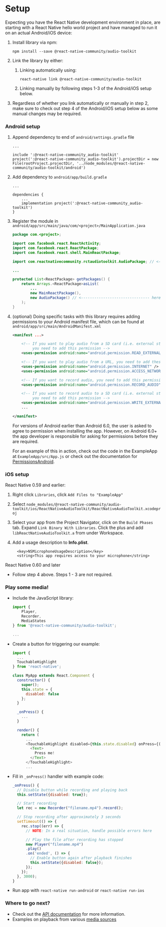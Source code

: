 Setup
=====

Expecting you have the React Native development environment in place, are
starting with a React Native hello world project and have managed to run it on
an actual Android/iOS device:

1. Install library via npm:
    ```
    npm install --save @react-native-community/audio-toolkit
    ```

2. Link the library by either:
    1. Linking automatically using:
        ```
        react-native link @react-native-community/audio-toolkit
        ```
    2. Linking manually by following steps 1-3 of the Android/iOS setup below.

3. Regardless of whether you link automatically or manually in step 2, make
    sure to check out step 4 of the Android/iOS setup below as some manual
    changes may be required.

### Android setup

1. Append dependency to end of `android/settings.gradle` file

    ```
    ...

    include ':@react-native-community_audio-toolkit'
    project(':@react-native-community_audio-toolkit').projectDir = new File(rootProject.projectDir, '../node_modules/@react-native-community/audio-toolkit/android')
    ```

2. Add dependency to `android/app/build.gradle`

    ```
    ...

    dependencies {
        ...
        implementation project(':@react-native-community_audio-toolkit')
    }
    ```

3. Register the module in `android/app/src/main/java/com/<project>/MainApplication.java`

    ```java
    package com.<project>;

    import com.facebook.react.ReactActivity;
    import com.facebook.react.ReactPackage;
    import com.facebook.react.shell.MainReactPackage;

    import com.reactnativecommunity.rctaudiotoolkit.AudioPackage; // <-------- here

    ...

    protected List<ReactPackage> getPackages() {
        return Arrays.<ReactPackage>asList(
            ...
            new MainReactPackage(),
            new AudioPackage() // <------------------------------- here
        );
    }
    ```

4. (optional) Doing specific tasks with this library requires adding permissions to your
    Android manifest file, which can be found at `android/app/src/main/AndroidManifest.xml`

    ```xml
    <manifest ...>

        <!-- If you want to play audio from a SD card (i.e. external storage),
             you need to add this permission -->
        <uses-permission android:name="android.permission.READ_EXTERNAL_STORAGE" />

        <!-- If you want to play audio from a URL, you need to add these permissions -->
        <uses-permission android:name="android.permission.INTERNET" />
        <uses-permission android:name="android.permission.ACCESS_NETWORK_STATE" />

        <!-- If you want to record audio, you need to add this permission -->
        <uses-permission android:name="android.permission.RECORD_AUDIO" />

        <!-- If you want to record audio to a SD card (i.e. external storage),
             you need to add this permission -->
        <uses-permission android:name="android.permission.WRITE_EXTERNAL_STORAGE" />
        ...

    </manifest>
    ```

    For versions of Android earlier than Android 6.0, the user is asked to agree to permission
    when installing the app. However, on Android 6.0+ the app developer is responsible for
    asking for permissions before they are required.
    
    For an example of this in action, check out the code in the ExampleApp at
    `ExampleApp/src/App.js` or check out the documentation for
    [PermissionsAndroid](https://facebook.github.io/react-native/docs/permissionsandroid).

### iOS setup

React Native 0.59 and earlier:

1. Right click `Libraries`, click `Add Files to "ExampleApp"`

2. Select `node_modules/@react-native-community/audio-toolkit/ios/ReactNativeAudioToolkit/ReactNativeAudioToolkit.xcodeproj`

3. Select your app from the Project Navigator, click on the `Build Phases` tab.
    Expand `Link Binary With Libraries`. Click the plus and add
    `libReactNativeAudioToolkit.a` from under Workspace.
    
4. Add a usage description to **Info.plist**.
    ```
      <key>NSMicrophoneUsageDescription</key>
	  <string>This app requires access to your microphone</string>
    ```

React Native 0.60 and later
- Follow step 4 above. Steps 1 - 3 are not required.

### Play some media!

* Include the JavaScript library:

    ```js
    import {
        Player,
        Recorder,
        MediaStates
    } from '@react-native-community/audio-toolkit';

    ...
    ```

* Create a button for triggering our example:

    ```js
    import {
      ...
      TouchableHighlight
    } from 'react-native';

    class MyApp extends React.Component {
      constructor() {
        super();
        this.state = {
          disabled: false
        };
      }

      _onPress() {
        ...
      }

      render() {
        return (
          ...
          <TouchableHighlight disabled={this.state.disabled} onPress={() => this._onPress()}>
            <Text>
              Press me!
            </Text>
          </TouchableHighlight>
          ...
    ```

* Fill in `_onPress()` handler with example code:

    ```js
    _onPress() {
      // Disable button while recording and playing back
      this.setState({disabled: true});

      // Start recording
      let rec = new Recorder("filename.mp4").record();

      // Stop recording after approximately 3 seconds
      setTimeout(() => {
        rec.stop((err) => {
          // NOTE: In a real situation, handle possible errors here

          // Play the file after recording has stopped
          new Player("filename.mp4")
          .play()
          .on('ended', () => {
            // Enable button again after playback finishes
            this.setState({disabled: false});
          });
        });
      }, 3000);
    }
    ```

* Run app with `react-native run-android` or `react-native run-ios`

### Where to go next?

- Check out the [API documentation](/docs/API.md) for more information.
- Examples on playback from various [media sources](/docs/SOURCES.md)
